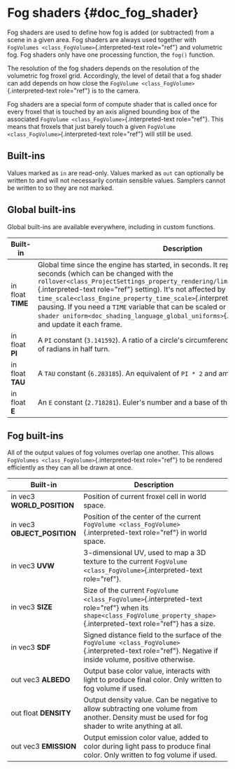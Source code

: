 # Fog shaders {#doc_fog_shader}

Fog shaders are used to define how fog is added (or subtracted) from a
scene in a given area. Fog shaders are always used together with
`FogVolumes <class_FogVolume>`{.interpreted-text role="ref"} and
volumetric fog. Fog shaders only have one processing function, the
`fog()` function.

The resolution of the fog shaders depends on the resolution of the
volumetric fog froxel grid. Accordingly, the level of detail that a fog
shader can add depends on how close the
`FogVolume <class_FogVolume>`{.interpreted-text role="ref"} is to the
camera.

Fog shaders are a special form of compute shader that is called once for
every froxel that is touched by an axis aligned bounding box of the
associated `FogVolume <class_FogVolume>`{.interpreted-text role="ref"}.
This means that froxels that just barely touch a given
`FogVolume <class_FogVolume>`{.interpreted-text role="ref"} will still
be used.

## Built-ins

Values marked as `in` are read-only. Values marked as `out` can
optionally be written to and will not necessarily contain sensible
values. Samplers cannot be written to so they are not marked.

## Global built-ins

Global built-ins are available everywhere, including in custom
functions.

| Built-in | Description |
|----|----|
| in float **TIME** | Global time since the engine has started, in seconds. It repeats after every `3,600` seconds (which can be changed with the `rollover<class_ProjectSettings_property_rendering/limits/time/time_rollover_secs>`{.interpreted-text role="ref"} setting). It\'s not affected by `time_scale<class_Engine_property_time_scale>`{.interpreted-text role="ref"} or pausing. If you need a `TIME` variable that can be scaled or paused, add your own `global shader uniform<doc_shading_language_global_uniforms>`{.interpreted-text role="ref"} and update it each frame. |
| in float **PI** | A `PI` constant (`3.141592`). A ratio of a circle\'s circumference to its diameter and amount of radians in half turn. |
| in float **TAU** | A `TAU` constant (`6.283185`). An equivalent of `PI * 2` and amount of radians in full turn. |
| in float **E** | An `E` constant (`2.718281`). Euler\'s number and a base of the natural logarithm. |

## Fog built-ins

All of the output values of fog volumes overlap one another. This allows
`FogVolumes <class_FogVolume>`{.interpreted-text role="ref"} to be
rendered efficiently as they can all be drawn at once.

| Built-in | Description |
|----|----|
| in vec3 **WORLD_POSITION** | Position of current froxel cell in world space. |
| in vec3 **OBJECT_POSITION** | Position of the center of the current `FogVolume <class_FogVolume>`{.interpreted-text role="ref"} in world space. |
| in vec3 **UVW** | 3-dimensional UV, used to map a 3D texture to the current `FogVolume <class_FogVolume>`{.interpreted-text role="ref"}. |
| in vec3 **SIZE** | Size of the current `FogVolume <class_FogVolume>`{.interpreted-text role="ref"} when its `shape<class_FogVolume_property_shape>`{.interpreted-text role="ref"} has a size. |
| in vec3 **SDF** | Signed distance field to the surface of the `FogVolume <class_FogVolume>`{.interpreted-text role="ref"}. Negative if inside volume, positive otherwise. |
| out vec3 **ALBEDO** | Output base color value, interacts with light to produce final color. Only written to fog volume if used. |
| out float **DENSITY** | Output density value. Can be negative to allow subtracting one volume from another. Density must be used for fog shader to write anything at all. |
| out vec3 **EMISSION** | Output emission color value, added to color during light pass to produce final color. Only written to fog volume if used. |
